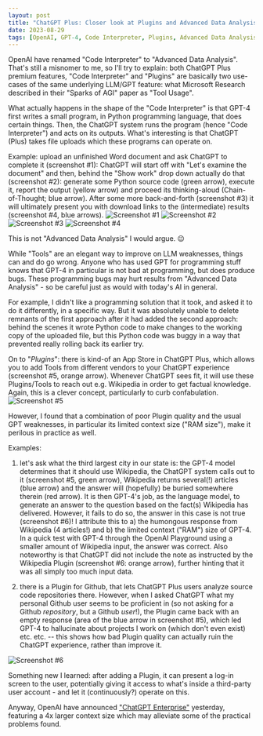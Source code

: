 ```yaml
---
layout: post
title: "ChatGPT Plus: Closer look at Plugins and Advanced Data Analysis"
date: 2023-08-29
tags: [OpenAI, GPT-4, Code Interpreter, Plugins, Advanced Data Analysis]
---
```


OpenAI have renamed "Code Interpreter" to "Advanced Data Analysis". That's still a misnomer to me, so I'll try to explain: both ChatGPT Plus premium features, "Code Interpreter" and "Plugins" are basically two use-cases of the same underlying LLM/GPT feature: what Microsoft Research described in their "Sparks of AGI" paper as "Tool Usage". 

What actually happens in the shape of the "Code Interpreter" is that GPT-4 first writes a small program, in Python programming language, that does certain things. Then, the ChatGPT system runs the program (hence "Code Interpreter") and acts on its outputs. What's interesting is that ChatGPT (Plus) takes file uploads which these programs can operate on.

Example: upload an unfinished Word document and ask ChatGPT to complete it (screenshot #1): ChatGPT will start off with "Let's examine the document" and then, behind the "Show work" drop down actually do that (screenshot #2): generate some Python source code (green arrow), execute it, report the output (yellow arrow) and proceed its thinking-aloud (Chain-of-Thought; blue arrow). After some more back-and-forth (screenshot #3) it will ultimately present you with download links to the (intermediate) results (screenshot #4, blue arrows).
![Screenshot #1](assets/img/chatgpt-advanced-data-analysis-1.png)
![Screenshot #2](assets/img/chatgpt-advanced-data-analysis-2.png)
![Screenshot #3](assets/img/chatgpt-advanced-data-analysis-3.png)
![Screenshot #4](assets/img/chatgpt-advanced-data-analysis-4.png)

This is not "Advanced Data Analysis" I would argue. 😉 

While "Tools" are an elegant way to improve on LLM weaknesses, things can and do go wrong. Anyone who has used GPT for programming stuff knows that GPT-4 in particular is not bad at programming, but does produce bugs. These programming bugs may hurt results from "Advanced Data Analysis" - so be careful just as would with today's AI in general.

For example, I didn't like a programming solution that it took, and asked it to do it differently, in a specific way. But it was absolutely unable to delete remnants of the first approach after it had added the second approach: behind the scenes it wrote Python code to make changes to the working copy of the uploaded file, but this Python code was buggy in a way that prevented really rolling back its earlier try.

On to "*Plugins*": there is kind-of an App Store in ChatGPT Plus, which allows you to add Tools from different vendors to your ChatGPT experience (screenshot #5, orange arrow). Whenever ChatGPT sees fit, it will use these Plugins/Tools to reach out e.g. Wikipedia in order to get factual knowledge. Again, this is a clever concept, particularly to curb confabulation.
![Screenshot #5](assets/img/chatgpt-plugins-1.png)

However, I found that a combination of poor Plugin quality and the usual GPT weaknesses, in particular its limited context size ("RAM size"), make it perilous in practice as well.

Examples:

1. let's ask what the third largest city in our state is: the GPT-4 model determines that it should use Wikipedia, the ChatGPT system calls out to it (screenshot #5, green arrow), Wikipedia returns several(!) articles (blue arrow) and the answer will (hopefully) be buried somewhere therein (red arrow). It is then GPT-4's job, as the language model, to generate an answer to the question based on the fact(s) Wikipedia has delivered. However, it fails to do so, the answer in this case is not true (screenshot #6)! I attribute this to a) the humongous response from Wikipedia (4 articles!) and b) the limited context ("RAM") size of GPT-4. In a quick test with GPT-4 through the OpenAI Playground using a smaller amount of Wikipedia input, the answer was correct. Also noteworthy is that ChatGPT did not include the note as instructed by the Wikipedia Plugin (screenshot #6: orange arrow), further hinting that it was all simply too much input data.

2. there is a Plugin for Github, that lets ChatGPT Plus users analyze source code repositories there. However, when I asked ChatGPT what my personal Github user seems to be proficient in (so not asking for a Github *repository*, but a Github *user*!), the Plugin came back with an empty response (area of the blue arrow in screenshot #5), which led GPT-4 to hallucinate about projects I work on (which don't even exist) etc. etc. -- this shows how bad Plugin quality can actually ruin the ChatGPT experience, rather than improve it.

![Screenshot #6](assets/img/chatgpt-plugins-2.png)

Something new I learned: after adding a Plugin, it can present a log-in screen to the user, potentially giving it access to what's inside a third-party user account - and let it (continuously?) operate on this.

Anyway, OpenAI have announced ["ChatGPT Enterprise"](https://openai.com/blog/introducing-chatgpt-enterprise) yesterday, featuring a 4x larger context size which may alleviate some of the practical problems found.